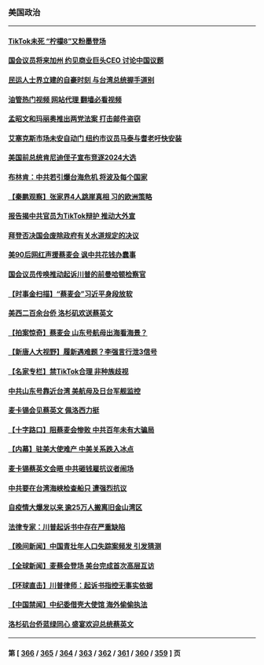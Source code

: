 ### 美国政治
---
#### [TikTok未死 “柠檬8”又粉墨登场](../../pages/ncid1078159/n13967245.md?04071645) 
#### [国会议员将来加州 约见商业巨头CEO 讨论中国议题](../../pages/ncid1078159/n13967233.md?04071645) 
#### [民运人士界立建的自豪时刻 与台湾总统握手道别](../../pages/ncid1078159/n13967177.md?04071645) 
#### [油管热门视频 网站代理 翻墙必看视频](http://138.2.39.72:81/youtube.html?epic-marker?04071645)
#### [孟昭文和玛丽奥推出两党法案 打击邮件盗窃](../../pages/ncid1078159/n13967067.md?04071645) 
#### [艾塞克斯市场未安自动门 纽约市议员马泰与耆老吁快安装](../../pages/ncid1078159/n13967038.md?04071645) 
#### [美国前总统肯尼迪侄子宣布竞逐2024大选](../../pages/ncid1078159/n13966925.md?04071645) 
#### [布林肯：中共若引爆台海危机 将波及每个国家](../../pages/ncid1078159/n13967013.md?04071645) 
#### [【秦鹏观察】张家界4人跳崖真相 习的欧洲策略](../../pages/ncid1078159/n13966958.md?04071645) 
#### [报告揭中共官员为TikTok辩护 推动大外宣](../../pages/ncid1078159/n13966895.md?04071645) 
#### [拜登否决国会废除政府有关水道规定的决议](../../pages/ncid1078159/n13966893.md?04071645) 
#### [美90后网红声援蔡麦会 讽中共花钱办蠢事](../../pages/ncid1078159/n13966962.md?04071645) 
#### [国会议员传唤推动起诉川普的前曼哈顿检察官](../../pages/ncid1078159/n13966922.md?04071645) 
#### [【时事金扫描】“蔡麦会”习近平身段放软](../../pages/ncid1078159/n13966952.md?04071645) 
#### [美西二百余台侨 洛杉矶欢送蔡英文](../../pages/ncid1078159/n13966929.md?04071645) 
#### [【拍案惊奇】蔡麦会 山东号航母出海看海景？](../../pages/ncid1078159/n13966740.md?04071645) 
#### [【新唐人大视野】履新遇难题？李强言行泄3信号](../../pages/ncid1078159/n13966869.md?04071645) 
#### [【名家专栏】禁TikTok合理 非种族歧视](../../pages/ncid1078159/n13966676.md?04071645) 
#### [中共山东号靠近台湾 美航母及日台军舰监控](../../pages/ncid1078159/n13966400.md?04071645) 
#### [麦卡锡会见蔡英文 佩洛西力挺](../../pages/ncid1078159/n13966850.md?04071645) 
#### [【十字路口】阻蔡麦会惨败 中共百年未有大骗局](../../pages/ncid1078159/n13966756.md?04071645) 
#### [【内幕】驻美大使难产 中美关系跌入冰点](../../pages/ncid1078159/n13966807.md?04071645) 
#### [麦卡锡蔡英文会晤 中共砸钱雇抗议者闹场](../../pages/ncid1078159/n13966665.md?04071645) 
#### [中共要在台湾海峡检查船只 遭强烈抗议](../../pages/ncid1078159/n13966708.md?04071645) 
#### [自疫情大爆发以来 逾25万人搬离旧金山湾区](../../pages/ncid1078159/n13966443.md?04071645) 
#### [法律专家：川普起诉书中存在严重缺陷](../../pages/ncid1078159/n13966380.md?04071645) 
#### [【晚间新闻】中国青壮年人口失踪案频发 引发猜测](../../pages/ncid1078159/n13966377.md?04071645) 
#### [【全球新闻】麦蔡会登场 美台完成首次高层互访](../../pages/ncid1078159/n13966376.md?04071645) 
#### [【环球直击】川普律师：起诉书指控无事实依据](../../pages/ncid1078159/n13965887.md?04071645) 
#### [【中国禁闻】中纪委借壳大使馆 海外偷偷执法](../../pages/ncid1078159/n13965897.md?04071645) 
#### [洛杉矶台侨蓝绿同心 盛宴欢迎总统蔡英文](../../pages/ncid1078159/n13966266.md?04071645) 

---
#### 第 [ [366](./366.md?04071645) / [365](./365.md?04071645) / [364](./364.md?04071645) / [363](./363.md?04071645) / [362](./362.md?04071645) / [361](./361.md?04071645) / [360](./360.md?04071645) / [359](./359.md?04071645) ] 页

